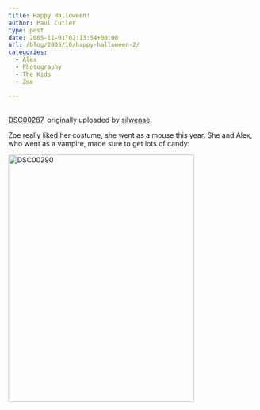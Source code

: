 ```yaml
---
title: Happy Halloween!
author: Paul Cutler
type: post
date: 2005-11-01T02:13:54+00:00
url: /blog/2005/10/happy-halloween-2/
categories:
  - Alex
  - Photography
  - The Kids
  - Zoe

---
```

<div class="flickr-frame">
  <a href="http://www.flickr.com/photos/silwenae/58298398/" title="photo sharing"><img src="https://i0.wp.com/static.flickr.com/28/58298398_b5487945bf.jpg?w=700" class="flickr-photo" alt="" data-recalc-dims="1" /></a><br /> <br /> <span class="flickr-caption"><a href="http://www.flickr.com/photos/silwenae/58298398/">DSC00287</a>, originally uploaded by <a href="http://www.flickr.com/people/silwenae/">silwenae</a>.</span>
</div>

<p class="flickr-yourcomment">
  Zoe really liked her costume, she went as a mouse this year. She and Alex, who went as a vampire, made sure to get lots of candy:
</p>

[<img src="https://i0.wp.com/static.flickr.com/26/58299403_ffdfdbf2b4.jpg?resize=375%2C500" width="375" height="500" alt="DSC00290" data-recalc-dims="1" />][1]

 [1]: http://www.flickr.com/photos/silwenae/58299403/ "Photo Sharing"